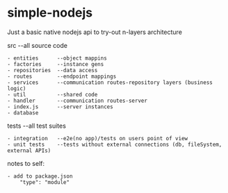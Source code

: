 # simple-nodejs
Just a basic native nodejs api to try-out n-layers architecture 

src                 --all source code

    - entities      --object mappins
    - factories     --instance gens
    - repositories  --data access
    - routes        --endpoint mappings
    - services      --communication routes-repository layers (business logic)
    - util          --shared code
    - handler       --communication routes-server
    - index.js      --server instances
    - database   
    

tests               --all test suites

    - integration   --e2e(no app)/tests on users point of view 
    - unit tests    --tests without external connections (db, fileSystem, external APIs)


notes to self:

    - add to package.json
        "type": "module"
